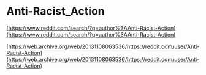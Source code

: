 # Anti-Racist_Action

[https://www.reddit.com/search/?q=author%3AAnti-Racist-Action](https://www.reddit.com/search/?q=author%3AAnti-Racist-Action)

[https://web.archive.org/web/20131108063536/https://reddit.com/user/Anti-Racist-Action](https://web.archive.org/web/20131108063536/https://reddit.com/user/Anti-Racist-Action)